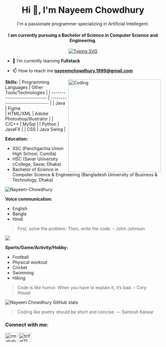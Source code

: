 <h1 align="center">Hi 👋, I'm Nayeem Chowdhury</h1>
<div align="center">
    <p>I'm a passionate programmer specializing in Artificial Intellegent.</p>
</div>
<div align="center">
<h4>I am currently pursuing a Bachelor of Science in Computer Science and Engineering.</h4>
</div>
<div align="center">
<a href="https://git.io/typing-svg"><img src="https://readme-typing-svg.demolab.com?font=Fira+Code&pause=1000&color=F71414&random=false&width=470&lines=Code%2C+coffee%2C+and+curiosity+Since+2021" alt="Typing SVG" /></a></div>

- 🌱 I’m currently learning **Fullstack**

- 📫 How to reach me **nayeemchowdhury.1999@gmail.com**

<img align="right" height="300" alt="Coding" src="https://media3.giphy.com/media/v1.Y2lkPTc5MGI3NjExZjlwZnFhY2lvZ2F5dWdqcGwyc3M5cGRtc2swYjRwbjhtMnZrNHM3ZSZlcD12MV9pbnRlcm5hbF9naWZfYnlfaWQmY3Q9Zw/qgQUggAC3Pfv687qPC/giphy.webp" />


**Skills:**
| Programming Languages        | Other Tools/Technologies       |
| ---------------------------- | ------------------------------ |
| Java                         | Figma                          
| HTML/XML                     | Adobe Photoshop/Illustrator    |
| C/C++                        | MySql                          |
| Python                       | JavaFX                         |
| CSS                          | Java Swing                     |

**Education:**
- SSC (Panchgachia Union High School, Cumilla)
- HSC (Savar University cCollege, Savar, Dhaka)
- Bachelor of Science in Computer Science & Engineering (Bangladesh University of Business & Technology, Dhaka)
<p><img align="center" src="https://github-readme-streak-stats.herokuapp.com/?user=Nayeem-Chowdhury&" alt="Nayeem-Chowdhury" /></p>

**Voice communication:**
- English
- Bangla
- Hindi

> First, solve the problem. Then, write the code. – John Johnson

<img src="https://github-readme-stats.vercel.app/api/top-langs/?username=Nayeem-Chowdhury" />

**Sports/Game/Activity/Hobby:**
- Football
- Physical workout
- Cricket
- Swimming
- Hiking



> Code is like humor. When you have to explain it, it’s bad. – Cory House

![Nayeem Chowdhury GitHub stats](https://github-readme-stats.vercel.app/api?username=Nayeem-Chowdhury&theme=radical&show_icons=true)

> Coding like poetry should be short and concise. ― Santosh Kalwar

<h3 align="left">Connect with me:</h3>
<p align="left">
<a href="https://linkedin.com/in/rmahabub03" target="blank"><img align="center" src="https://raw.githubusercontent.com/rahuldkjain/github-profile-readme-generator/master/src/images/icons/Social/linked-in-alt.svg" alt="rmahabub03" height="30" width="40" /></a>
<a href="https://fb.com/nayeem103" target="blank"><img align="center" src="https://raw.githubusercontent.com/rahuldkjain/github-profile-readme-generator/master/src/images/icons/Social/facebook.svg" alt="trifat71" height="30" width="40" /></a>
</p>
